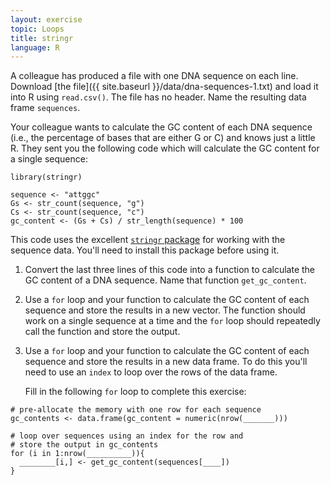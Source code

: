 ```yaml
---
layout: exercise
topic: Loops
title: stringr
language: R
---
```


A colleague has produced a file with one DNA sequence on each line. Download
[the file]({{ site.baseurl }}/data/dna-sequences-1.txt) and load it into R using 
`read.csv()`. The file has no header. Name the resulting data frame `sequences`.

Your colleague wants to calculate the GC content of each DNA sequence (i.e., the
percentage of bases that are either G or C) and knows just a little R. They sent
you the following code which will calculate the GC content for a single
sequence:

```
library(stringr)

sequence <- "attggc"
Gs <- str_count(sequence, "g")
Cs <- str_count(sequence, "c")
gc_content <- (Gs + Cs) / str_length(sequence) * 100 
```

This code uses the excellent
[`stringr` package](http://cran.r-project.org/web/packages/stringr/stringr.pdf)
for working with the sequence data. You'll need to install this package before
using it.

1. Convert the last three lines of this code into a function to calculate the GC
content of a DNA sequence. Name that function `get_gc_content`.

2. Use a `for` loop and your function to calculate the GC content of each
sequence and store the results in a new vector. The function should work on a
single sequence at a time and the `for` loop should repeatedly call the function
and store the output.

3. Use a `for` loop and your function to calculate the GC content of each sequence
and store the results in a new data frame. To do this you'll need to use an
`index` to loop over the rows of the data frame.

    Fill in the following `for` loop to complete this exercise:

```
# pre-allocate the memory with one row for each sequence
gc_contents <- data.frame(gc_content = numeric(nrow(_______)))

# loop over sequences using an index for the row and
# store the output in gc_contents
for (i in 1:nrow(__________)){
  ________[i,] <- get_gc_content(sequences[____])
}
```
